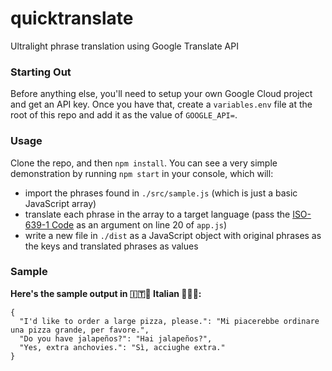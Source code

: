 # quicktranslate
Ultralight phrase translation using Google Translate API

### Starting Out
Before anything else, you'll need to setup your own Google Cloud project and get an API key. Once you have that, create a `variables.env` file at the root of this repo and add it as the value of `GOOGLE_API=`.

### Usage
Clone the repo, and then `npm install`.
You can see a very simple demonstration by running `npm start` in your console, which will:
* import the phrases found in `./src/sample.js` (which is just a basic JavaScript array)
* translate each phrase in the array to a target language (pass the [ISO-639-1 Code](https://cloud.google.com/translate/docs/languages) as an argument on line 20 of `app.js`)
* write a new file in `./dist` as a JavaScript object with original phrases as the keys and translated phrases as values

### Sample
**Here's the sample output in 🇮🇹🍕 Italian 🍕🇮🇹:**
```
{
  "I'd like to order a large pizza, please.": "Mi piacerebbe ordinare una pizza grande, per favore.",
  "Do you have jalapeños?": "Hai jalapeños?",
  "Yes, extra anchovies.": "Sì, acciughe extra."
}
```
